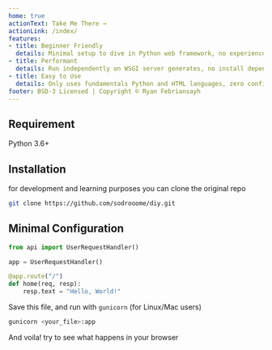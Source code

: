 ```yaml
---
home: true
actionText: Take Me There →
actionLink: /index/
features:
- title: Beginner Friendly
  details: Minimal setup to dive in Python web framework, no experience required
- title: Performant
  details: Run independently on WSGI server generates, no install dependencies
- title: Easy to Use
  details: Only uses fundamentals Python and HTML languages, zero configuration  
footer: BSD-3 Licensed | Copyright © Ryan Febriansayh
---
```


## Requirement

Python 3.6+

## Installation

for development and learning purposes you can clone the original repo
```bash
git clone https://github.com/sodrooome/diy.git
```

## Minimal Configuration

```python
from api import UserRequestHandler()

app = UserRequestHandler()

@app.route("/")
def home(req, resp):
    resp.text = "Hello, World!"
```

Save this file, and run with `gunicorn` (for Linux/Mac users)

```sh
gunicorn <your_file>:app
```

And voila! try to see what happens in your browser